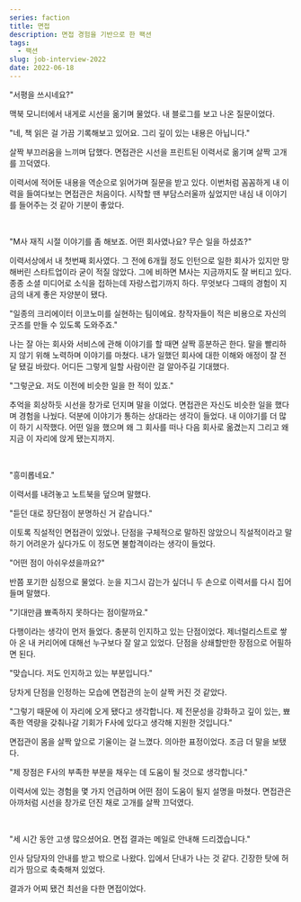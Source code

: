 ```yaml
---
series: faction
title: 면접
description: 면접 경험을 기반으로 한 팩션
tags:
  - 팩션
slug: job-interview-2022
date: 2022-06-18
---
```


"서평을 쓰시네요?"

맥북 모니터에서 내게로 시선을 옮기며 물었다. 내 블로그를 보고 나온 질문이었다.

"네, 책 읽은 걸 가끔 기록해보고 있어요. 그리 깊이 있는 내용은 아닙니다."

살짝 부끄러움을 느끼며 답했다. 면접관은 시선을 프린트된 이력서로 옮기며 살짝 고개를 끄덕였다.

이력서에 적어둔 내용을 역순으로 읽어가며 질문을 받고 있다. 이번처럼 꼼꼼하게 내 이력을 들여다보는 면접관은 처음이다. 시작할 땐 부담스러울까 싶었지만 내심 내 이야기를 들어주는 것 같아 기분이 좋았다.

<br/>

"M사 재직 시절 이야기를 좀 해보죠. 어떤 회사였나요? 무슨 일을 하셨죠?"

이력서상에서 내 첫번째 회사였다. 그 전에 6개월 정도 인턴으로 일한 회사가 있지만 망해버린 스타트업이라 굳이 적질 않았다. 그에 비하면 M사는 지금까지도 잘 버티고 있다. 종종 소셜 미디어로 소식을 접하는데 자랑스럽기까지 하다. 무엇보다 그때의 경험이 지금의 내게 좋은 자양분이 됐다.

"일종의 크리에이터 이코노미를 실현하는 팀이에요. 창작자들이 적은 비용으로 자신의 굿즈를 만들 수 있도록 도와주죠."

나는 잘 아는 회사와 서비스에 관해 이야기를 할 때면 살짝 흥분하곤 한다. 말을 빨리하지 않기 위해 노력하며 이야기를 마쳤다. 내가 일했던 회사에 대한 이해와 애정이 잘 전달 됐길 바랐다. 어디든 그렇게 일할 사람이란 걸 알아주길 기대했다.

"그렇군요. 저도 이전에 비슷한 일을 한 적이 있죠."

추억을 회상하듯 시선을 창가로 던지며 말을 이었다. 면접관은 자신도 비슷한 일을 했다며 경험을 나눴다. 덕분에 이야기가 통하는 상대라는 생각이 들었다. 내 이야기를 더 많이 하기 시작했다. 어떤 일을 했으며 왜 그 회사를 떠나 다음 회사로 옮겼는지 그리고 왜 지금 이 자리에 앉게 됐는지까지.

<br/>

"흥미롭네요."

이력서를 내려놓고 노트북을 덮으며 말했다.

"듣던 대로 장단점이 분명하신 거 같습니다."

이토록 직설적인 면접관이 있었나. 단점을 구체적으로 말하진 않았으니 직설적이라고 말하기 어려운가 싶다가도 이 정도면 불합격이라는 생각이 들었다.

"어떤 점이 아쉬우셨을까요?"

반쯤 포기한 심정으로 물었다. 눈을 지그시 감는가 싶더니 두 손으로 이력서를 다시 집어 들며 말했다.

"기대만큼 뾰족하지 못하다는 점이랄까요."

다행이라는 생각이 먼저 들었다. 충분히 인지하고 있는 단점이었다. 제너럴리스트로 쌓아 온 내 커리어에 대해선 누구보다 잘 알고 있었다. 단점을 상쇄할만한 장점으로 어필하면 된다.

"맞습니다. 저도 인지하고 있는 부분입니다."

당차게 단점을 인정하는 모습에 면접관의 눈이 살짝 커진 것 같았다.

"그렇기 때문에 이 자리에 오게 됐다고 생각합니다. 제 전문성을 강화하고 깊이 있는, 뾰족한 역량을 갖춰나갈 기회가 F사에 있다고 생각해 지원한 것입니다."

면접관이 몸을 살짝 앞으로 기울이는 걸 느꼈다. 의아한 표정이었다. 조금 더 말을 보탰다.

"제 장점은 F사의 부족한 부분을 채우는 데 도움이 될 것으로 생각합니다."

이력서에 있는 경험을 몇 가지 언급하며 어떤 점이 도움이 될지 설명을 마쳤다. 면접관은 아까처럼 시선을 창가로 던진 채로 고개를 살짝 끄덕였다.

<br/>

"세 시간 동안 고생 많으셨어요. 면접 결과는 메일로 안내해 드리겠습니다."

인사 담당자의 안내를 받고 밖으로 나왔다. 입에서 단내가 나는 것 같다. 긴장한 탓에 허리가 땀으로 축축해져 있었다.

결과가 어찌 됐건 최선을 다한 면접이었다.
